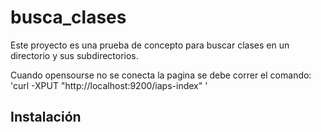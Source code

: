 # busca_clases

Este proyecto es una prueba de concepto para buscar clases en un directorio y sus subdirectorios.

Cuando opensourse no se conecta la pagina se debe correr el comando:
'curl -XPUT "http://localhost:9200/iaps-index" '

## Instalación